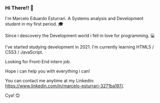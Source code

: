 ### Hi There!! 👋 ###

 I'm Marcelo Eduardo Esturrari. A Systems analysis and Development student in my first period. 🎓

 Since i descovery the Development world i fell in love for programming. 💻
 
 I've started studying development in 2021. I'm currently learning HTML5 / CSS3 / JavaScript. 
 
 Looking for Front-End intern job.
 
 Hope i can help you with everything i can!
 
 You can contact me anytime at my Linkedin: https://www.linkedin.com/in/marcelo-esturrari-3271ba197/.
 
 Cya! 😊
